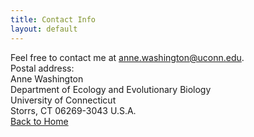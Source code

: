```yaml
---
title: Contact Info
layout: default
---
```

Feel free to contact me at <anne.washington@uconn.edu>.  
Postal address:  
Anne Washington  
Department of Ecology and Evolutionary Biology  
University of Connecticut  
Storrs, CT 06269-3043
U.S.A.  
[Back to Home](https://acwashin.github.io/)
